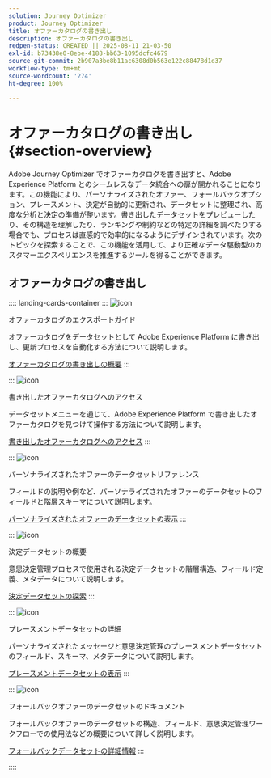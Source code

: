 ```yaml
---
solution: Journey Optimizer
product: Journey Optimizer
title: オファーカタログの書き出し
description: オファーカタログの書き出し
redpen-status: CREATED_||_2025-08-11_21-03-50
exl-id: b73438e0-8ebe-4188-bb63-1095dcfc4679
source-git-commit: 2b907a3be8b11ac6308d0b563e122c88478d1d37
workflow-type: tm+mt
source-wordcount: '274'
ht-degree: 100%

---
```


# オファーカタログの書き出し{#section-overview}

Adobe Journey Optimizer でオファーカタログを書き出すと、Adobe Experience Platform とのシームレスなデータ統合への扉が開かれることになります。この機能により、パーソナライズされたオファー、フォールバックオプション、プレースメント、決定が自動的に更新され、データセットに整理され、高度な分析と決定の準備が整います。書き出したデータセットをプレビューしたり、その構造を理解したり、ランキングや制約などの特定の詳細を調べたりする場合でも、プロセスは直感的で効率的になるようにデザインされています。次のトピックを探索することで、この機能を活用して、より正確なデータ駆動型のカスタマーエクスペリエンスを推進するツールを得ることができます。

## オファーカタログの書き出し

:::: landing-cards-container
:::
![icon](https://cdn.experienceleague.adobe.com/icons/circle-play.svg)

オファーカタログのエクスポートガイド

オファーカタログをデータセットとして Adobe Experience Platform に書き出し、更新プロセスを自動化する方法について説明します。

[オファーカタログの書き出しの概要](../using/offers/export-catalog/get-started-export.md)
:::

:::
![icon](https://cdn.experienceleague.adobe.com/icons/list-check.svg)

書き出したオファーカタログへのアクセス

データセットメニューを通じて、Adobe Experience Platform で書き出したオファーカタログを見つけて操作する方法について説明します。

[書き出したオファーカタログへのアクセス](../using/offers/export-catalog/access-dataset.md)
:::

:::
![icon](https://cdn.experienceleague.adobe.com/icons/code-branch.svg?lang=ja)

パーソナライズされたオファーのデータセットリファレンス

フィールドの説明や例など、パーソナライズされたオファーのデータセットのフィールドと階層スキーマについて説明します。

[パーソナライズされたオファーのデータセットの表示](../using/offers/export-catalog/export-offers.md)
:::

:::
![icon](https://cdn.experienceleague.adobe.com/icons/code-branch.svg?lang=ja)

決定データセットの概要

意思決定管理プロセスで使用される決定データセットの階層構造、フィールド定義、メタデータについて説明します。

[決定データセットの探索](../using/offers/export-catalog/export-decisions.md)
:::

:::
![icon](https://cdn.experienceleague.adobe.com/icons/puzzle-piece.svg)

プレースメントデータセットの詳細

パーソナライズされたメッセージと意思決定管理のプレースメントデータセットのフィールド、スキーマ、メタデータについて説明します。

[プレースメントデータセットの表示](../using/offers/export-catalog/export-placements.md)
:::

:::
![icon](https://cdn.experienceleague.adobe.com/icons/puzzle-piece.svg)

フォールバックオファーのデータセットのドキュメント

フォールバックオファーのデータセットの構造、フィールド、意思決定管理ワークフローでの使用法などの概要について詳しく説明します。

[フォールバックデータセットの詳細情報](../using/offers/export-catalog/export-fallback.md)
:::

::::
